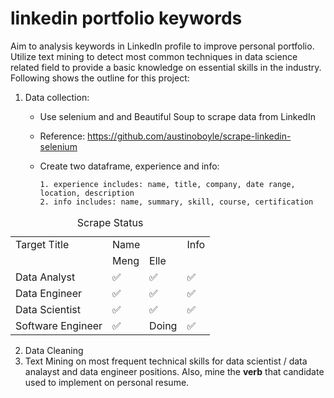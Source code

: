 # linkedin portfolio keywords


Aim to analysis keywords in LinkedIn profile to improve personal portfolio. Utilize text mining to detect most common techniques in data science related field to provide a basic knowledge on essential skills in the industry. Following shows the outline for this project:
1. Data collection:
    - Use selenium and and Beautiful Soup to scrape data from LinkedIn
    - Reference: https://github.com/austinoboyle/scrape-linkedin-selenium
    - Create two dataframe, experience and info: <br>
    
          1. experience includes: name, title, company, date range, location, description
          2. info includes: name, summary, skill, course, certification




<table>
    <caption style="text-align:Center">Scrape Status</caption>
<tr>
<td colspan=1>Target Title <td colspan=2>Name  <td colspan=1>Info
<tr>
<td colspan=1> <td colspan=1>Meng<td colspan=1>Elle <td colspan=1>
<tr>
<td colspan=1>Data Analyst <td colspan=1>&#9989; <td colspan=1>&#9989; <td colspan=1>&#9989;
<tr>
<td colspan=1>Data Engineer <td colspan=1>&#9989; <td colspan=1>&#9989; <td colspan=1> &#9989;
<tr>
<td colspan=1>Data Scientist <td colspan=1> &#9989;<td colspan=1>&#9989; <td colspan=1> &#9989;
<tr>
<td colspan=1>Software Engineer <td colspan=1>&#9989;<td colspan=1>Doing <td colspan=1>&#9989;
 
</table>

2. Data Cleaning
3. Text Mining on most frequent technical skills for data scientist / data analayst and data engineer positions. Also, mine the **verb** that candidate used to implement on personal resume. 
  
